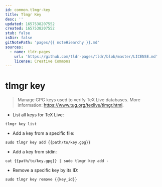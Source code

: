```yaml
---
id: common.tlmgr-key
title: Tlmgr Key
desc: ''
updated: 1657538207552
created: 1657538207552
stub: false
isDir: false
gitNotePath: 'pages/{{ noteHiearchy }}.md'
sources:
  - name: tldr-pages
    url: 'https://github.com/tldr-pages/tldr/blob/master/LICENSE.md'
    license: Creative Commons
---
```

# tlmgr key

> Manage GPG keys used to verify TeX Live databases.
> More information: <https://www.tug.org/texlive/tlmgr.html>.

- List all keys for TeX Live:

`tlmgr key list`

- Add a key from a specific file:

`sudo tlmgr key add {{path/to/key.gpg}}`

- Add a key from stdin:

`cat {{path/to/key.gpg}} | sudo tlmgr key add -`

- Remove a specific key by its ID:

`sudo tlmgr key remove {{key_id}}`

